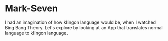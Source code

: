 # Mark-Seven
 I had an imagination of how klingon language would be, when I watched Bing Bang Theory. Let's explore by looking at an App that translates normal language to klingon language.

